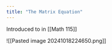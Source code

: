 ```yaml
---
title: "The Matrix Equation"
---
```


Introduced to in [[Math 115]]

![[Pasted image 20241018224650.png]]

